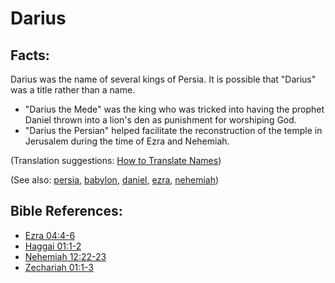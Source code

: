 # Darius #

## Facts: ##

Darius was the name of several kings of Persia. It is possible that "Darius" was a title rather than a name.
 * "Darius the Mede" was the king who was tricked into having the prophet Daniel thrown into a lion's den as punishment for worshiping God.
 * "Darius the Persian" helped facilitate the reconstruction of the temple in Jerusalem during the time of Ezra and Nehemiah.

(Translation suggestions: [How to Translate Names](https://git.door43.org/Door43/en-ta-translate-vol1/src/master/content/translate_names.md))

(See also: [persia](../other/persia.md), [babylon](../other/babylon.md), [daniel](../other/daniel.md), [ezra](../other/ezra.md), [nehemiah](../other/nehemiah.md))

## Bible References: ##

* [Ezra 04:4-6](https://door43.org/en/bible/notes/ezr/04/04)
* [Haggai 01:1-2](https://door43.org/en/bible/notes/hag/01/01)
* [Nehemiah 12:22-23](https://door43.org/en/bible/notes/neh/12/22)
* [Zechariah 01:1-3](https://door43.org/en/bible/notes/zec/01/01)


